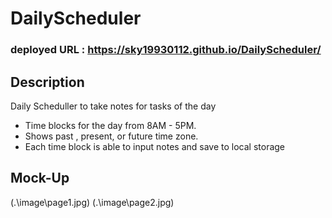 # DailyScheduler

### deployed URL : https://sky19930112.github.io/DailyScheduler/

## Description
Daily Scheduller to take notes for tasks of the day

- Time blocks for the day from 8AM - 5PM.
- Shows past , present, or future time zone.
- Each time block is able to input notes and save to local storage

## Mock-Up
(.\image\page1.jpg)
(.\image\page2.jpg)